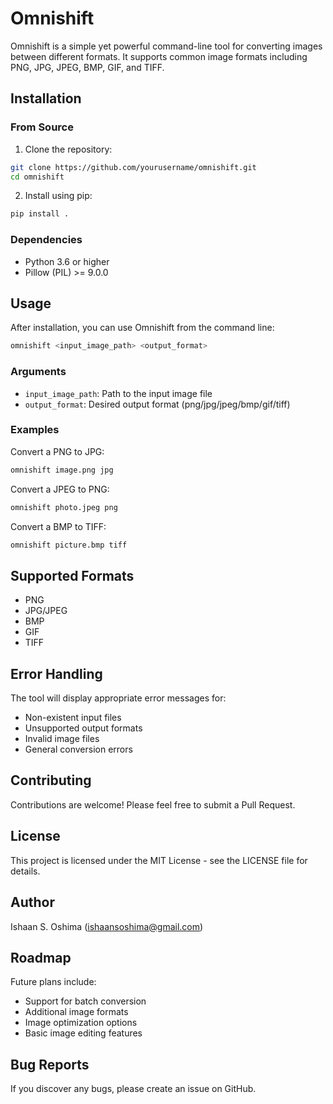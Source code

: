 # Omnishift

Omnishift is a simple yet powerful command-line tool for converting images between different formats. It supports common image formats including PNG, JPG, JPEG, BMP, GIF, and TIFF.

## Installation

### From Source
1. Clone the repository:
```bash
git clone https://github.com/yourusername/omnishift.git
cd omnishift
```

2. Install using pip:
```bash
pip install .
```

### Dependencies
- Python 3.6 or higher
- Pillow (PIL) >= 9.0.0

## Usage

After installation, you can use Omnishift from the command line:

```bash
omnishift <input_image_path> <output_format>
```

### Arguments
- `input_image_path`: Path to the input image file
- `output_format`: Desired output format (png/jpg/jpeg/bmp/gif/tiff)

### Examples

Convert a PNG to JPG:
```bash
omnishift image.png jpg
```

Convert a JPEG to PNG:
```bash
omnishift photo.jpeg png
```

Convert a BMP to TIFF:
```bash
omnishift picture.bmp tiff
```

## Supported Formats

- PNG
- JPG/JPEG
- BMP
- GIF
- TIFF

## Error Handling

The tool will display appropriate error messages for:
- Non-existent input files
- Unsupported output formats
- Invalid image files
- General conversion errors

## Contributing

Contributions are welcome! Please feel free to submit a Pull Request.

## License

This project is licensed under the MIT License - see the LICENSE file for details.

## Author

Ishaan S. Oshima (ishaansoshima@gmail.com)

## Roadmap

Future plans include:
- Support for batch conversion
- Additional image formats
- Image optimization options
- Basic image editing features

## Bug Reports

If you discover any bugs, please create an issue on GitHub.